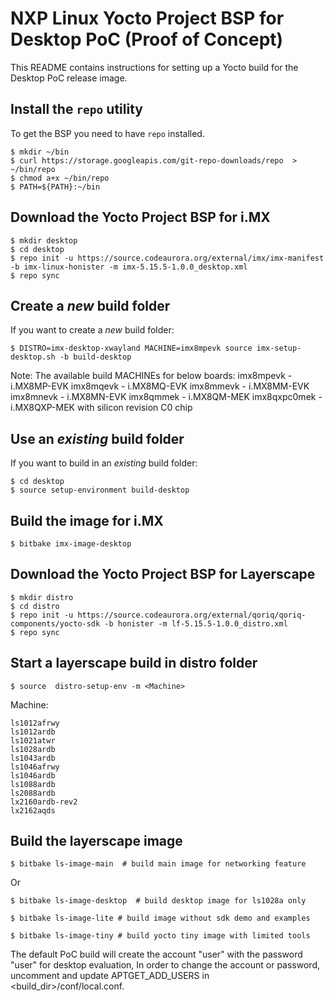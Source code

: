 NXP Linux Yocto Project BSP for Desktop PoC (Proof of Concept)
===============================================================

This README contains instructions for setting up a Yocto build
for the Desktop PoC release image.

Install the `repo` utility
--------------------------

To get the BSP you need to have `repo` installed.

```
$ mkdir ~/bin
$ curl https://storage.googleapis.com/git-repo-downloads/repo  > ~/bin/repo
$ chmod a+x ~/bin/repo
$ PATH=${PATH}:~/bin
```

Download the Yocto Project BSP for i.MX
------------------------------

```
$ mkdir desktop
$ cd desktop
$ repo init -u https://source.codeaurora.org/external/imx/imx-manifest -b imx-linux-honister -m imx-5.15.5-1.0.0_desktop.xml
$ repo sync
```

Create a _new_ build folder
---------------------------

If you want to create a _new_ build folder:

```
$ DISTRO=imx-desktop-xwayland MACHINE=imx8mpevk source imx-setup-desktop.sh -b build-desktop
```

Note: The available build MACHINEs for below boards:
	imx8mpevk -  i.MX8MP-EVK
	imx8mqevk -  i.MX8MQ-EVK
	imx8mmevk -  i.MX8MM-EVK
	imx8mnevk -  i.MX8MN-EVK
	imx8qmmek -  i.MX8QM-MEK
	imx8qxpc0mek -  i.MX8QXP-MEK with silicon revision C0 chip

Use an _existing_ build folder
------------------------------

If you want to build in an _existing_ build folder:

```
$ cd desktop
$ source setup-environment build-desktop
```

Build the image for i.MX
---------------

```
$ bitbake imx-image-desktop
```


Download the Yocto Project BSP for Layerscape
------------------------------

```
$ mkdir distro
$ cd distro
$ repo init -u https://source.codeaurora.org/external/qoriq/qoriq-components/yocto-sdk -b honister -m lf-5.15.5-1.0.0_distro.xml
$ repo sync
```

Start a layerscape build in distro folder
------------------------------

```
$ source  distro-setup-env -m <Machine>
```

Machine:

    ls1012afrwy
    ls1012ardb
    ls1021atwr
    ls1028ardb
    ls1043ardb
    ls1046afrwy
    ls1046ardb
    ls1088ardb
    ls2088ardb
    lx2160ardb-rev2
    lx2162aqds

Build the layerscape image
---------------

```
$ bitbake ls-image-main  # build main image for networking feature
```
Or

```
$ bitbake ls-image-desktop  # build desktop image for ls1028a only
```

```
$ bitbake ls-image-lite # build image without sdk demo and examples
```

```
$ bitbake ls-image-tiny # build yocto tiny image with limited tools
```


The default PoC build will create the account "user" with the password "user" for desktop evaluation,
In order to change the account or password, uncomment and update APTGET_ADD_USERS in <build_dir>/conf/local.conf.
